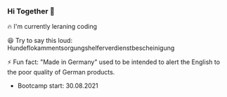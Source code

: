 ### Hi Together 👋

:fire: I'm currently leraning coding

:laughing: Try to say this loud: Hundeflokammentsorgungshelferverdienstbescheinigung

:zap: Fun fact: "Made in Germany" used to be intended to alert the English to the poor quality of German products.

- Bootcamp start: 30.08.2021

<!--
**GagaSissi/GagaSissi** is a ✨ _special_ ✨ repository because its `README.md` (this file) appears on your GitHub profile.

- 🌱 I’m currently learning coding
- 😄 Try to say this loud: Hundeflohkammentsorgungshelferverdienstbescheinigung
- ⚡ Fun fact: The slogan "Made in Germany" used to be intended to alert the English to the poor quality of German products.
